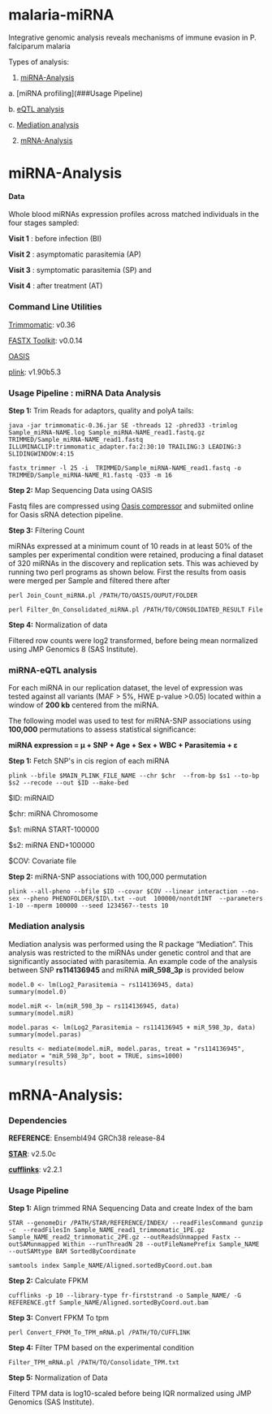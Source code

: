 # malaria-miRNA
Integrative genomic analysis reveals mechanisms of immune evasion in P. falciparum malaria

Types of analysis:

1) [miRNA-Analysis](#miRNA-Analysis)

  a. [miRNA profiling](###Usage Pipeline)
  
  b. [eQTL analysis](#miRNA-Analysis)
  
  c. [Mediation analysis](#miRNA-Analysis)

2) [mRNA-Analysis](#mRNA-Analysis)

# miRNA-Analysis

#### Data
Whole blood miRNAs expression profiles across matched individuals  in the four stages sampled: 

**Visit 1** : before infection (BI)

**Visit 2** : asymptomatic parasitemia (AP)

**Visit 3** : symptomatic  parasitemia (SP) and

**Visit 4** : after treatment (AT)

### Command Line Utilities
[Trimmomatic](http://www.usadellab.org/cms/?page=trimmomatic): v0.36

[FASTX Toolkit](http://hannonlab.cshl.edu/fastx_toolkit/): v0.0.14

[OASIS](http://oasis.ims.bio/)

[plink](https://www.cog-genomics.org/plink/): v1.90b5.3 

### Usage Pipeline : miRNA  Data Analysis


**Step 1:** Trim Reads for adaptors, quality and polyA tails:

```
java -jar trimmomatic-0.36.jar SE -threads 12 -phred33 -trimlog Sample_miRNA-NAME.log Sample_miRNA-NAME_read1.fastq.gz TRIMMED/Sample_miRNA-NAME_read1.fastq ILLUMINACLIP:trimmomatic_adapter.fa:2:30:10 TRAILING:3 LEADING:3 SLIDINGWINDOW:4:15

fastx_trimmer -l 25 -i  TRIMMED/Sample_miRNA-NAME_read1.fastq -o  TRIMMED/Sample_miRNA-NAME_R1.fastq -Q33 -m 16

```
**Step 2:** Map Sequencing Data using OASIS

Fastq files are compressed using [Oasis compressor](http://oasis.ims.bio/manual/srna_input.html#oasis-compressor) and submiited online for Oasis sRNA detection pipeline.

**Step 3:**  Filtering Count

miRNAs expressed at a minimum count of 10 reads in at least 50% of the samples per experimental condition were retained, producing a final dataset of 320 miRNAs in the discovery and replication sets. This was achieved by running two perl programs as shown below. First the results from oasis were merged per Sample and filtered there after
```
perl Join_Count_miRNA.pl /PATH/TO/OASIS/OUPUT/FOLDER

perl Filter_On_Consolidated_miRNA.pl /PATH/TO/CONSOLIDATED_RESULT File 

```
**Step 4:** Normalization of data 

Filtered row counts were  log2 transformed, before being mean normalized using JMP Genomics 8 (SAS Institute).

### miRNA-eQTL analysis

For each miRNA in our replication dataset, the level of expression was tested against all variants (MAF > 5%, HWE p-value >0.05) located within a window of **200 kb** centered from the miRNA.

The following model was used to test for miRNA-SNP associations using **100,000** permutations to assess statistical significance:

**miRNA expression = μ + SNP + Age + Sex + WBC + Parasitemia + ε**

**Step 1:** Fetch SNP's in cis region of each miRNA

```
plink --bfile $MAIN_PLINK_FILE_NAME --chr $chr  --from-bp $s1 --to-bp $s2 --recode --out $ID --make-bed

```

$ID: miRNAID       

$chr: miRNA Chromosome      

$s1: miRNA START-100000 

$s2: miRNA END+100000

$COV: Covariate file

**Step 2:** miRNA-SNP associations with  100,000 permutation
```
plink --all-pheno --bfile $ID --covar $COV --linear interaction --no-sex --pheno PHENOFOLDER/$ID\.txt --out  100000/nontdtINT  --parameters 1-10 --mperm 100000 --seed 1234567--tests 10

```
### Mediation analysis
Mediation analysis was performed using the R package “Mediation”. This analysis was restricted to the miRNAs under genetic control and that are significantly associated with parasitemia. An example code of the analysis between SNP **rs114136945** and miRNA **miR_598_3p** is provided below

```
model.0 <- lm(Log2_Parasitemia ~ rs114136945, data)
summary(model.0)

model.miR <- lm(miR_598_3p ~ rs114136945, data)
summary(model.miR)

model.paras <- lm(Log2_Parasitemia ~ rs114136945 + miR_598_3p, data)
summary(model.paras)

results <- mediate(model.miR, model.paras, treat = "rs114136945", mediator = "miR_598_3p", boot = TRUE, sims=1000)
summary(results)
```

# mRNA-Analysis:

### Dependencies
**REFERENCE**: Ensembl494 GRCh38 release-84

[**STAR**](https://github.com/alexdobin/STAR): v2.5.0c

[**cufflinks**](http://cole-trapnell-lab.github.io/cufflinks/):  v2.2.1


### Usage Pipeline

**Step 1:** Align trimmed RNA Sequencing Data and create Index of the bam
```
STAR --genomeDir /PATH/STAR/REFERENCE/INDEX/ --readFilesCommand gunzip -c  --readFilesIn Sample_NAME_read1_trimmomatic_1PE.gz Sample_NAME_read2_trimmomatic_2PE.gz --outReadsUnmapped Fastx --outSAMunmapped Within --runThreadN 28 --outFileNamePrefix Sample_NAME --outSAMtype BAM SortedByCoordinate

samtools index Sample_NAME/Aligned.sortedByCoord.out.bam
```
**Step 2:** Calculate FPKM 
```
cufflinks -p 10 --library-type fr-firststrand -o Sample_NAME/ -G REFERENCE.gtf Sample_NAME/Aligned.sortedByCoord.out.bam
```

**Step 3:** Convert FPKM To tpm 
```
perl Convert_FPKM_To_TPM_mRNA.pl /PATH/TO/CUFFLINK
```
**Step 4:** Filter TPM based on the experimental condition

```
Filter_TPM_mRNA.pl /PATH/TO/Consolidate_TPM.txt
```

**Step 5:** Normalization of Data 

Filterd TPM data is log10-scaled before being  IQR normalized using JMP Genomics (SAS Institute).
